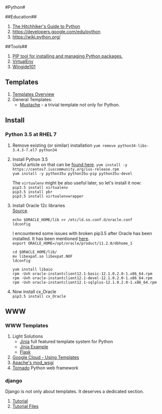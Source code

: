 #Python#

##Education##
1. [The Hitchhiker's Guide to Python](http://docs.python-guide.org/en/latest/)
2. https://developers.google.com/edu/python
3. https://wiki.python.org/

##Tools##
1. [PIP tool for installing and managing Python packages.](https://pip.pypa.io/en/latest/index.html)
2. [VirtualEnv](http://docs.python-guide.org/en/latest/dev/virtualenvs/)
3. [Wingide101](http://wingware.com/downloads/wingide-101)

## Templates ##
1. [Templates Overview](https://wiki.python.org/moin/Templating)
2. General Templates:
   - [Mustache](http://mustache.github.io/) - a trivial template not only for Python.

## Install ##

### Python 3.5 at RHEL 7 ###

1. Remove existing (or similar) installation
   `yum remove python34-libs-3.4.3-7.el7 python34`
2. Install Python 3.5  
   Useful article on that can be [found here][1]. 
   `yum install -y https://centos7.iuscommunity.org/ius-release.rpm`  
   `yum install -y python35u python35u-pip python35u-devel`  

   The `virtualenv` might be also useful later, so let's install it now:  
   `pip3.5 install virtualenv`  
   `pip3.5 install pbr`  
   `pip3.5 install virtualenvwrapper`  

3. Install Oracle 12c libraries  
   [Source][2].

   `echo $ORACLE_HOME/lib >> /etc/ld.so.conf.d/oracle.conf`  
   `ldconfig`  

   I encountered some issues with broken pip3.5 after Oracle
   has been installed. It has been mentioned [here][issue1].  
   `export ORACLE_HOME=/opt/oracle/product/11.2.0/dbhome_1`  

   `cd $ORACLE_HOME/lib/`  
   `mv libexpat.so libexpat.NOF`  
   `ldconfig`  

   `yum install libaio`  
   `rpm -Uvh oracle-instantclient12.1-basic-12.1.0.2.0-1.x86_64.rpm`  
   `rpm -Uvh oracle-instantclient12.1-devel-12.1.0.2.0-1.x86_64.rpm`  
   `rpm -Uvh oracle-instantclient12.1-sqlplus-12.1.0.2.0-1.x86_64.rpm`  

4. Now install cx_Oracle  
   `pip3.5 install cx_Oracle`

## WWW ##

### WWW Templates ###

1. Light Solutions
   - [Jinja](http://jinja.pocoo.org/) full featured template system for Python
   - [Jinja Example](http://runnable.com/Upjr1LZv_TADAAOj/example-website-layout-in-jinja2-for-python-and-wsgi)
   - [Flask](http://flask.pocoo.org) 
2. [Google Cloud - Using Templates](https://cloud.google.com/appengine/docs/python/gettingstartedpython27/templates)
3. [Apache's mod_wsgi](http://flask.pocoo.org/docs/0.10/deploying/mod_wsgi/)
4. [Tornado](http://www.tornadoweb.org/en/stable/) Python web framework

### django ###
Django is not only about templates. It deserves a dedicated section.

1. [Tutorial](https://docs.djangoproject.com/en/1.7/intro/tutorial01/)
2. [Tutorial Files](https://github.com/django/djangoproject.com)


[1]: http://stackoverflow.com/questions/8087184/problems-installing-python3-on-rhel
[2]: https://www.mylinuxplace.com/install-cx_oracle-on-centos-7/
[issue1]: https://bbs.archlinux.org/viewtopic.php?id=140916

